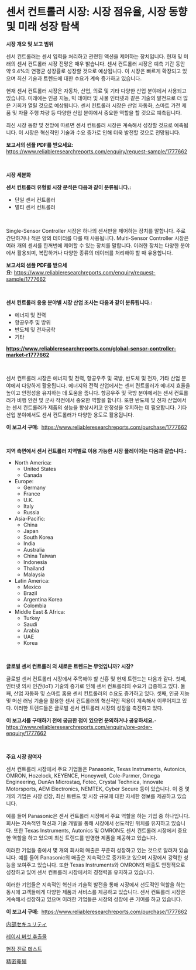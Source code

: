 <p><h1>센서 컨트롤러 시장: 시장 점유율, 시장 동향 및 미래 성장 탐색</h1></p><p><strong>시장 개요 및 보고 범위</strong></p>
<p><p>센서 컨트롤러는 센서 입력을 처리하고 관련된 액션을 제어하는 장치입니다. 현재 및 미래의 센서 컨트롤러 시장 전망은 매우 밝습니다. 센서 컨트롤러 시장은 예측 기간 동안 약 9.4%의 연평균 성장률로 성장할 것으로 예상됩니다. 이 시장은 빠르게 확장되고 있으며 최신 기술과 트렌드에 대한 수요가 계속 증가하고 있습니다.</p><p>현재 센서 컨트롤러 시장은 자동차, 산업, 의료 및 기타 다양한 산업 분야에서 사용되고 있습니다. 미래에는 인공 지능, 빅 데이터 및 사물 인터넷과 같은 기술의 발전으로 더 많은 기회가 열릴 것으로 예상됩니다. 센서 컨트롤러 시장은 산업 자동화, 스마트 가전 제품 및 자율 주행 차량 등 다양한 산업 분야에서 중요한 역할을 할 것으로 예측됩니다.</p><p>최신 시장 동향 및 전망에 따르면 센서 컨트롤러 시장은 계속해서 성장할 것으로 예측됩니다. 이 시장은 혁신적인 기술과 수요 증가로 인해 더욱 발전할 것으로 전망됩니다.</p></p>
<p><strong>보고서의 샘플 PDF를 받으세요:</strong> <a href="https://www.reliableresearchreports.com/enquiry/request-sample/1777662">https://www.reliableresearchreports.com/enquiry/request-sample/1777662</a></p>
<p>&nbsp;</p>
<p><strong>시장 세분화</strong></p>
<p><strong>센서 컨트롤러 유형별 시장 분석은 다음과 같이 분류됩니다.:</strong></p>
<p><ul><li>단일 센서 컨트롤러</li><li>멀티 센서 컨트롤러</li></ul></p>
<p>&nbsp;</p>
<p><p>Single-Sensor Controller 시장은 하나의 센서만을 제어하는 장치를 말합니다. 주로 간단하거나 적은 양의 데이터를 다룰 때 사용됩니다. Multi-Sensor Controller 시장은 여러 개의 센서를 한꺼번에 제어할 수 있는 장치를 말합니다. 이러한 장치는 다양한 분야에서 활용되며, 복잡하거나 다양한 종류의 데이터를 처리해야 할 때 유용합니다.</p></p>
<p><strong>보고서의 샘플 PDF를 받으세요:</strong>&nbsp;<a href="https://www.reliableresearchreports.com/enquiry/request-sample/1777662">https://www.reliableresearchreports.com/enquiry/request-sample/1777662</a></p>
<p>&nbsp;</p>
<p><strong> 센서 컨트롤러 응용 분야별 시장 산업 조사는 다음과 같이 분류됩니다.:</strong></p>
<p><ul><li>에너지 및 전력</li><li>항공우주 및 방위</li><li>반도체 및 전자공학</li><li>기타</li></ul></p>
<p><strong><a href="https://www.reliableresearchreports.com/global-sensor-controller-market-r1777662">https://www.reliableresearchreports.com/global-sensor-controller-market-r1777662</a></strong></p>
<p>&nbsp;</p>
<p><p>센서 컨트롤러 시장은 에너지 및 전력, 항공우주 및 국방, 반도체 및 전자, 기타 산업 분야에서 다양하게 활용됩니다. 에너지와 전력 산업에서는 센서 컨트롤러가 에너지 효율을 높이고 안정성을 유지하는 데 도움을 줍니다. 항공우주 및 국방 분야에서는 센서 컨트롤러가 비행 안전 및 군사 작전에서 중요한 역할을 합니다. 또한 반도체 및 전자 산업에서는 센서 컨트롤러가 제품의 성능을 향상시키고 안정성을 유지하는 데 필요합니다. 기타 산업 분야에서도 센서 컨트롤러가 다양한 용도로 활용됩니다.</p></p>
<p><strong>이 보고서 구매:</strong>&nbsp; <a href="https://www.reliableresearchreports.com/purchase/1777662">https://www.reliableresearchreports.com/purchase/1777662</a></p>
<p>&nbsp;</p>
<p><strong>지역 측면에서 센서 컨트롤러 지역별로 이용 가능한 시장 플레이어는 다음과 같습니다.:</strong></p>
<p><ul>
    <li>
        North America:
        <ul>
            <li>United States</li>
            <li>Canada</li>
        </ul>
    </li>
    <li>
        Europe:
        <ul>
            <li>Germany</li>
            <li>France</li>
            <li>U.K.</li>
            <li>Italy</li>
            <li>Russia</li>
        </ul>
    </li>
    <li>
        Asia-Pacific:
        <ul>
            <li>China</li>
            <li>Japan</li>
            <li>South Korea</li>
            <li>India</li>
            <li>Australia</li>
            <li>China Taiwan</li>
            <li>Indonesia</li>
            <li>Thailand</li>
            <li>Malaysia</li>
        </ul>
    </li>
    <li>
        Latin America:
        <ul>
            <li>Mexico</li>
            <li>Brazil</li>
            <li>Argentina Korea</li>
            <li>Colombia</li>
        </ul>
    </li>
    <li>
        Middle East & Africa:
        <ul>
            <li>Turkey</li>
            <li>Saudi</li>
            <li>Arabia</li>
            <li>UAE</li>
            <li>Korea</li>
        </ul>
    </li>
    </ul></p>
<p>&nbsp;</p>
<p><strong>글로벌 센서 컨트롤러 의 새로운 트렌드는 무엇입니까? 시장?</strong></p>
<p><p>글로벌 센서 컨트롤러 시장에서 주목해야 할 신흥 및 현재 트렌드는 다음과 같다. 첫째, 인터넷 의사 인간(IoT) 기술의 증가로 인해 센서 컨트롤러의 수요가 급증하고 있다. 둘째, 산업 자동화 및 스마트 홈용 센서 컨트롤러의 수요도 증가하고 있다. 셋째, 인공 지능 및 머신 러닝 기술을 활용한 센서 컨트롤러의 혁신적인 적용이 계속해서 이루어지고 있다. 이러한 트렌드들은 글로벌 센서 컨트롤러 시장의 성장을 촉진하고 있다.</p></p>
<p><strong>이 보고서를 구매하기 전에 궁금한 점이 있으면 문의하거나 공유하세요.</strong>- <a href="https://www.reliableresearchreports.com/enquiry/pre-order-enquiry/1777662">https://www.reliableresearchreports.com/enquiry/pre-order-enquiry/1777662</a></p>
<p>&nbsp;</p>
<p><strong>주요 시장 참여자</strong></p>
<p><p>센서 컨트롤러 시장에서 주요 기업들은 Panasonic, Texas Instruments, Autonics, OMRON, Hozelock, KEYENCE, Honeywell, Cole-Parmer, Omega Engineering, DunAn Microstaq, Fotec, Crystal Technica, Innovate Motorsports, AEM Electronics, NEMTEK, Cyber Secure 등이 있습니다. 이 중 몇 개의 기업은 시장 성장, 최신 트렌드 및 시장 규모에 대한 자세한 정보를 제공하고 있습니다.</p><p>예를 들어 Panasonic은 센서 컨트롤러 시장에서 주요 역할을 하는 기업 중 하나입니다. 회사는 지속적인 혁신과 기술 개발을 통해 시장에서 선도적인 위치를 유지하고 있습니다. 또한 Texas Instruments, Autonics 및 OMRON도 센서 컨트롤러 시장에서 중요한 역할을 하고 있으며 최신 트렌드를 반영한 제품을 제공하고 있습니다.</p><p>이러한 기업들 중에서 몇 개의 회사의 매출은 꾸준히 성장하고 있는 것으로 알려져 있습니다. 예를 들어 Panasonic의 매출은 지속적으로 증가하고 있으며 시장에서 강력한 성능을 보여주고 있습니다. 또한 Texas Instruments와 OMRON의 매출도 안정적으로 성장하고 있어 센서 컨트롤러 시장에서의 경쟁력을 유지하고 있습니다.</p><p>이러한 기업들은 지속적인 혁신과 기술적 발전을 통해 시장에서 선도적인 역할을 하는 동시에 고객들에게 다양한 제품과 서비스를 제공하고 있습니다. 센서 컨트롤러 시장은 계속해서 성장하고 있으며 이러한 기업들은 시장의 성장에 큰 기여를 하고 있습니다.</p></p>
<p><strong>이 보고서 구매:</strong>&nbsp;&nbsp;<a href="https://www.reliableresearchreports.com/purchase/1777662">https://www.reliableresearchreports.com/purchase/1777662</a></p>
<p><p><a href="https://medium.com/@stevencornish04/%E5%86%85%E9%83%A8%E4%BF%9D%E5%AE%89%E5%B8%82%E5%A0%B4%E8%A6%8F%E6%A8%A1-%E5%B8%82%E5%A0%B4%E5%B1%95%E6%9C%9B%E3%81%A8%E5%B8%82%E5%A0%B4%E4%BA%88%E6%B8%AC-2024%E5%B9%B4%E3%81%8B%E3%82%892031%E5%B9%B4%E3%81%BE%E3%81%A7-213eb74add8b">内部セキュリティ</a></p><p><a href="https://medium.com/@autumnberge/%EB%A0%88%EC%9D%B4%EC%8B%9C-%EB%B2%84%EC%84%AF-%EC%B6%94%EC%B6%9C%EB%AC%BC-%EC%8B%9C%EC%9E%A5-%EC%A1%B0%EC%82%AC-%EB%B3%B4%EA%B3%A0%EC%84%9C-2024%EB%85%84%EB%B6%80%ED%84%B0-2031%EB%85%84%EA%B9%8C%EC%A7%80%EC%9D%98-%EC%97%AD%EC%82%AC-%EB%B0%8F-%EC%98%88%EC%B8%A1-bf5236a903a2">레이시 버섯 추출물</a></p><p><a href="https://medium.com/@kathyorton6556/2024-2031-%EA%B8%B0%EA%B0%84%EC%9D%84-%EC%9C%84%ED%95%9C-%EC%8B%9C%EC%9E%A5-%EB%8F%99%ED%96%A5-%EB%B0%8F-%EC%8B%9C%EC%9E%A5-%EB%B6%84%EC%84%9D%EC%9D%B4-%EC%98%88%EC%B8%A1%EB%90%9C-%ED%8F%AC%EC%9D%B8%ED%8A%B8-%EC%98%A4%EB%B8%8C-%EC%BC%80%EC%96%B4-%ED%85%8C%EC%8A%A4%ED%8A%B8-%EC%8B%9C%EC%9E%A5%EC%9E%85%EB%8B%88%EB%8B%A4-daffdd2e83f5">현장 진료 테스트</a></p><p><a href="https://medium.com/@reyeshowell66/%E7%B2%BE%E5%AF%86%E9%A4%8A%E6%AE%96%E5%B8%82%E5%A0%B4-%E3%82%BF%E3%82%A4%E3%83%97-%E3%82%A2%E3%83%97%E3%83%AA%E3%82%B1%E3%83%BC%E3%82%B7%E3%83%A7%E3%83%B3-%E3%81%8A%E3%82%88%E3%81%B3%E5%9C%B0%E7%90%86%E3%81%AB%E3%82%88%E3%82%8B%E5%8C%85%E6%8B%AC%E7%9A%84%E3%81%AA%E8%A9%95%E4%BE%A1-c369ddb88349">精密養殖</a></p></p>